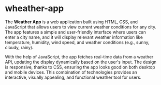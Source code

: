 # wheather-app
The **Weather App** is a web application built using HTML, CSS, and JavaScript that allows users to view current weather conditions for any city. The app features a simple and user-friendly interface where users can enter a city name, and it will display relevant weather information like temperature, humidity, wind speed, and weather conditions (e.g., sunny, cloudy, rainy). 

With the help of JavaScript, the app fetches real-time data from a weather API, updating the display dynamically based on the user's input. The design is responsive, thanks to CSS, ensuring the app looks good on both desktop and mobile devices. This combination of technologies provides an interactive, visually appealing, and functional weather tool for users.
